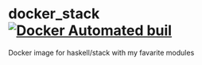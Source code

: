 # docker_stack [![Docker Automated buil](https://img.shields.io/docker/automated/termoshtt/stack.svg?maxAge=2592000?style=plastic)]()
Docker image for haskell/stack with my favarite modules
